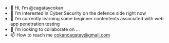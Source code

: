 - 👋 Hi, I’m @cagataycokan
- 👀 I’m interested in Cyber Security on the defence side right now
- 🌱 I’m currently learning some beginner contentents associated with web app penetration testing
- 💞️ I’m looking to collaborate on ...
- 📫 How to reach me cokancagatay@gmail.com

<!---
cagataycokan/cagataycokan is a ✨ special ✨ repository because its `README.md` (this file) appears on your GitHub profile.
You can click the Preview link to take a look at your changes.
--->

